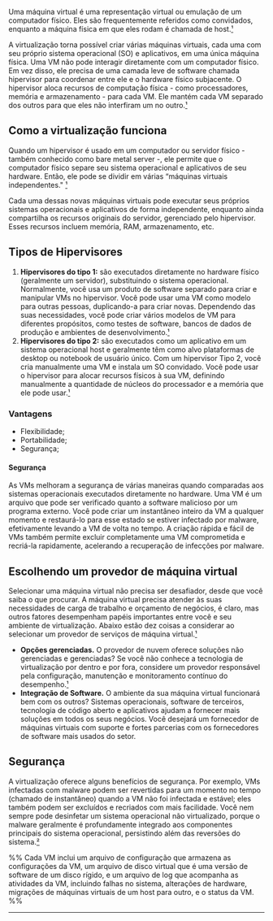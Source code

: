 Uma máquina virtual é uma representação virtual ou emulação de um computador físico. Eles são frequentemente referidos como convidados, enquanto a máquina física em que eles rodam é chamada de host.[¹]

A virtualização torna possível criar várias máquinas virtuais, cada uma com seu próprio sistema operacional (SO) e aplicativos, em uma única máquina física. Uma VM não pode interagir diretamente com um computador físico. Em vez disso, ele precisa de uma camada leve de software chamada hipervisor para coordenar entre ele e o hardware físico subjacente. O hipervisor aloca recursos de computação física - como processadores, memória e armazenamento - para cada VM. Ele mantém cada VM separado dos outros para que eles não interfiram um no outro.[¹]

## Como a virtualização funciona
Quando um hipervisor é usado em um computador ou servidor físico - também conhecido como bare metal server -, ele permite que o computador físico separe seu sistema operacional e aplicativos de seu hardware. Então, ele pode se dividir em várias “máquinas virtuais independentes." [¹]
  
Cada uma dessas novas máquinas virtuais pode executar seus próprios sistemas operacionais e aplicativos de forma independente, enquanto ainda compartilha os recursos originais do servidor, gerenciado pelo hipervisor. Esses recursos incluem memória, RAM, armazenamento, etc.

## Tipos de Hipervisores
1. **Hipervisores do tipo 1:** são executados diretamente no hardware físico (geralmente um servidor), substituindo o sistema operacional. Normalmente, você usa um produto de software separado para criar e manipular VMs no hipervisor.
	Você pode usar uma VM como modelo para outras pessoas, duplicando-a para criar novas. Dependendo das suas necessidades, você pode criar vários modelos de VM para diferentes propósitos, como testes de software, bancos de dados de produção e ambientes de desenvolvimento.[¹]
2. **Hipervisores do tipo 2:** são executados como um aplicativo em um sistema operacional host e geralmente têm como alvo plataformas de desktop ou notebook de usuário único. Com um hipervisor Tipo 2, você cria manualmente uma VM e instala um SO convidado. Você pode usar o hipervisor para alocar recursos físicos à sua VM, definindo manualmente a quantidade de núcleos do processador e a memória que ele pode usar.[¹]
### Vantagens
- Flexibilidade;
- Portabilidade;
- Segurança;
#### Segurança
As VMs melhoram a segurança de várias maneiras quando comparadas aos sistemas operacionais executados diretamente no hardware. Uma VM é um arquivo que pode ser verificado quanto a software malicioso por um programa externo. Você pode criar um instantâneo inteiro da VM a qualquer momento e restaurá-lo para esse estado se estiver infectado por malware, efetivamente levando a VM de volta no tempo. A criação rápida e fácil de VMs também permite excluir completamente uma VM comprometida e recriá-la rapidamente, acelerando a recuperação de infecções por malware.

## Escolhendo um provedor de máquina virtual

Selecionar uma máquina virtual não precisa ser desafiador, desde que você saiba o que procurar. A máquina virtual precisa atender às suas necessidades de carga de trabalho e orçamento de negócios, é claro, mas outros fatores desempenham papéis importantes entre você e seu ambiente de virtualização. Abaixo estão dez coisas a considerar ao selecionar um provedor de serviços de máquina virtual.[¹]

- **Opções gerenciadas.** O provedor de nuvem oferece soluções não gerenciadas e gerenciadas? Se você não conhece a tecnologia de virtualização por dentro e por fora, considere um provedor responsável pela configuração, manutenção e monitoramento contínuo do desempenho.[¹]
- **Integração de Software.** O ambiente da sua máquina virtual funcionará bem com os outros? Sistemas operacionais, software de terceiros, tecnologia de código aberto e aplicativos ajudam a fornecer mais soluções em todos os seus negócios. Você desejará um fornecedor de máquinas virtuais com suporte e fortes parcerias com os fornecedores de software mais usados do setor.

## Segurança

A virtualização oferece alguns benefícios de segurança. Por exemplo, VMs infectadas com malware podem ser revertidas para um momento no tempo (chamado de instantâneo) quando a VM não foi infectada e estável; eles também podem ser excluídos e recriados com mais facilidade. Você nem sempre pode desinfetar um sistema operacional não virtualizado, porque o malware geralmente é profundamente integrado aos componentes principais do sistema operacional, persistindo além das reversões do sistema.[²]

%%
Cada VM inclui um arquivo de configuração que armazena as configurações da VM, um arquivo de disco virtual que é uma versão de software de um disco rígido, e um arquivo de log que acompanha as atividades da VM, incluindo falhas no sistema, alterações de hardware, migrações de máquinas virtuais de um host para outro, e o status da VM. 
%%

---
[¹]: https://www.ibm.com/topics/virtual-machines
[²]: https://www.ibm.com/topics/virtualization